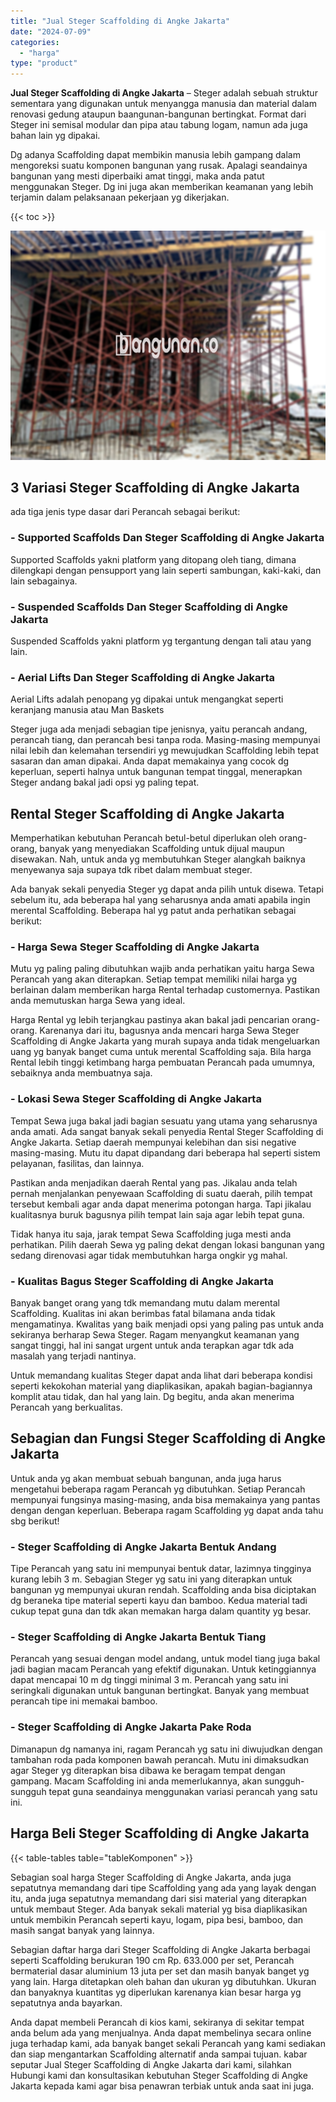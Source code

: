 ```yaml
---
title: "Jual Steger Scaffolding di Angke Jakarta"
date: "2024-07-09"
categories: 
  - "harga"
type: "product"
---
```


**Jual Steger Scaffolding di Angke Jakarta** – Steger adalah sebuah struktur sementara yang digunakan untuk menyangga manusia dan material dalam renovasi gedung ataupun baangunan-bangunan bertingkat. Format dari Steger ini semisal modular dan pipa atau tabung logam, namun ada juga bahan lain yg dipakai.

Dg adanya Scaffolding dapat membikin manusia lebih gampang dalam mengoreksi suatu komponen bangunan yang rusak. Apalagi seandainya bangunan yang mesti diperbaiki amat tinggi, maka anda patut menggunakan Steger. Dg ini juga akan memberikan keamanan yang lebih terjamin dalam pelaksanaan pekerjaan yg dikerjakan.

{{< toc >}}

![Jual Steger Scaffolding di Angke Jakarta](/images/sewa-scaffolding-steger-28.png)

## 3 Variasi Steger Scaffolding di Angke Jakarta

ada tiga jenis type dasar dari Perancah sebagai berikut:

### \- Supported Scaffolds Dan Steger Scaffolding di Angke Jakarta

Supported Scaffolds yakni platform yang ditopang oleh tiang, dimana dilengkapi dengan pensupport yang lain seperti sambungan, kaki-kaki, dan lain sebagainya.

### \- Suspended Scaffolds Dan Steger Scaffolding di Angke Jakarta

Suspended Scaffolds yakni platform yg tergantung dengan tali atau yang lain.

### \- Aerial Lifts Dan Steger Scaffolding di Angke Jakarta

Aerial Lifts adalah penopang yg dipakai untuk mengangkat seperti keranjang manusia atau Man Baskets

Steger juga ada menjadi sebagian tipe jenisnya, yaitu perancah andang, perancah tiang, dan perancah besi tanpa roda. Masing-masing mempunyai nilai lebih dan kelemahan tersendiri yg mewujudkan Scaffolding lebih tepat sasaran dan aman dipakai. Anda dapat memakainya yang cocok dg keperluan, seperti halnya untuk bangunan tempat tinggal, menerapkan Steger andang bakal jadi opsi yg paling tepat.

## Rental Steger Scaffolding di Angke Jakarta

Memperhatikan kebutuhan Perancah betul-betul diperlukan oleh orang-orang, banyak yang menyediakan Scaffolding untuk dijual maupun disewakan. Nah, untuk anda yg membutuhkan Steger alangkah baiknya menyewanya saja supaya tdk ribet dalam membuat steger.

Ada banyak sekali penyedia Steger yg dapat anda pilih untuk disewa. Tetapi sebelum itu, ada beberapa hal yang seharusnya anda amati apabila ingin merental Scaffolding. Beberapa hal yg patut anda perhatikan sebagai berikut:

### \- Harga Sewa Steger Scaffolding di Angke Jakarta

Mutu yg paling paling dibutuhkan wajib anda perhatikan yaitu harga Sewa Perancah yang akan diterapkan. Setiap tempat memiliki nilai harga yg berlainan dalam memberikan harga Rental terhadap customernya. Pastikan anda memutuskan harga Sewa yang ideal.

Harga Rental yg lebih terjangkau pastinya akan bakal jadi pencarian orang-orang. Karenanya dari itu, bagusnya anda mencari harga Sewa Steger Scaffolding di Angke Jakarta yang murah supaya anda tidak mengeluarkan uang yg banyak banget cuma untuk merental Scaffolding saja. Bila harga Rental lebih tinggi ketimbang harga pembuatan Perancah pada umumnya, sebaiknya anda membuatnya saja.

### \- Lokasi Sewa Steger Scaffolding di Angke Jakarta

Tempat Sewa juga bakal jadi bagian sesuatu yang utama yang seharusnya anda amati. Ada sangat banyak sekali penyedia Rental Steger Scaffolding di Angke Jakarta. Setiap daerah mempunyai kelebihan dan sisi negative masing-masing. Mutu itu dapat dipandang dari beberapa hal seperti sistem pelayanan, fasilitas, dan lainnya.

Pastikan anda menjadikan daerah Rental yang pas. Jikalau anda telah pernah menjalankan penyewaan Scaffolding di suatu daerah, pilih tempat tersebut kembali agar anda dapat menerima potongan harga. Tapi jikalau kualitasnya buruk bagusnya pilih tempat lain saja agar lebih tepat guna.

Tidak hanya itu saja, jarak tempat Sewa Scaffolding juga mesti anda perhatikan. Pilih daerah Sewa yg paling dekat dengan lokasi bangunan yang sedang direnovasi agar tidak membutuhkan harga ongkir yg mahal.

### \- Kualitas Bagus Steger Scaffolding di Angke Jakarta

Banyak banget orang yang tdk memandang mutu dalam merental Scaffolding. Kualitas ini akan berimbas fatal bilamana anda tidak mengamatinya. Kwalitas yang baik menjadi opsi yang paling pas untuk anda sekiranya berharap Sewa Steger. Ragam menyangkut keamanan yang sangat tinggi, hal ini sangat urgent untuk anda terapkan agar tdk ada masalah yang terjadi nantinya.

Untuk memandang kualitas Steger dapat anda lihat dari beberapa kondisi seperti kekokohan material yang diaplikasikan, apakah bagian-bagiannya komplit atau tidak, dan hal yang lain. Dg begitu, anda akan menerima Perancah yang berkualitas.

## Sebagian dan Fungsi Steger Scaffolding di Angke Jakarta

Untuk anda yg akan membuat sebuah bangunan, anda juga harus mengetahui beberapa ragam Perancah yg dibutuhkan. Setiap Perancah mempunyai fungsinya masing-masing, anda bisa memakainya yang pantas dengan dengan keperluan. Beberapa ragam Scaffolding yg dapat anda tahu sbg berikut!

### \- Steger Scaffolding di Angke Jakarta Bentuk Andang

Tipe Perancah yang satu ini mempunyai bentuk datar, lazimnya tingginya kurang lebih 3 m. Sebagian Steger yg satu ini yang diterapkan untuk bangunan yg mempunyai ukuran rendah. Scaffolding anda bisa diciptakan dg beraneka tipe material seperti kayu dan bamboo. Kedua material tadi cukup tepat guna dan tdk akan memakan harga dalam quantity yg besar.

### \- Steger Scaffolding di Angke Jakarta Bentuk Tiang

Perancah yang sesuai dengan model andang, untuk model tiang juga bakal jadi bagian macam Perancah yang efektif digunakan. Untuk ketinggiannya dapat mencapai 10 m dg tinggi minimal 3 m. Perancah yang satu ini seringkali digunakan untuk bangunan bertingkat. Banyak yang membuat perancah tipe ini memakai bamboo.

### \- Steger Scaffolding di Angke Jakarta Pake Roda

Dimanapun dg namanya ini, ragam Perancah yg satu ini diwujudkan dengan tambahan roda pada komponen bawah perancah. Mutu ini dimaksudkan agar Steger yg diterapkan bisa dibawa ke beragam tempat dengan gampang. Macam Scaffolding ini anda memerlukannya, akan sungguh-sungguh tepat guna seandainya menggunakan variasi perancah yang satu ini.

## Harga Beli Steger Scaffolding di Angke Jakarta

{{< table-tables table="tableKomponen" >}}

Sebagian soal harga Steger Scaffolding di Angke Jakarta, anda juga sepatutnya memandang dari tipe Scaffolding yang ada yang layak dengan itu, anda juga sepatutnya memandang dari sisi material yang diterapkan untuk membaut Steger. Ada banyak sekali material yg bisa diaplikasikan untuk membikin Perancah seperti kayu, logam, pipa besi, bamboo, dan masih sangat banyak yang lainnya.

Sebagian daftar harga dari Steger Scaffolding di Angke Jakarta berbagai seperti Scaffolding berukuran 190 cm Rp. 633.000 per set, Perancah bermaterial dasar aluminium 13 juta per set dan masih banyak banget yg yang lain. Harga ditetapkan oleh bahan dan ukuran yg dibutuhkan. Ukuran dan banyaknya kuantitas yg diperlukan karenanya kian besar harga yg sepatutnya anda bayarkan.

Anda dapat membeli Perancah di kios kami, sekiranya di sekitar tempat anda belum ada yang menjualnya. Anda dapat membelinya secara online juga terhadap kami, ada banyak banget sekali Perancah yang kami sediakan dan siap mengantarkan Scaffolding alternatif anda sampai tujuan. kabar seputar Jual Steger Scaffolding di Angke Jakarta dari kami, silahkan Hubungi kami dan konsultasikan kebutuhan Steger Scaffolding di Angke Jakarta kepada kami agar bisa penawran terbiak untuk anda saat ini juga.

